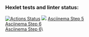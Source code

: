 ### Hexlet tests and linter status:
[![Actions Status](https://github.com/Ekaterina-btc/frontend-project-lvl1/workflows/hexlet-check/badge.svg)](https://github.com/Ekaterina-btc/frontend-project-lvl1/actions)
<a href="https://codeclimate.com/github/codeclimate/codeclimate/maintainability"><img src="https://api.codeclimate.com/v1/badges/a99a88d28ad37a79dbf6/maintainability" /></a>
<a href="https://asciinema.org/a/O7KFWwadhuCkRUnceZBkgbEt0">Asciinema Step 5</a>\
<a href="https://asciinema.org/a/U6VxlZU05pKHIt3I3kJZjL3Bf">Asciinema Step 6</a>\
<a href="https://asciinema.org/a/Lek01B9F9qDSY8G29riIQt2r4">Asciinema Step 6</a>\